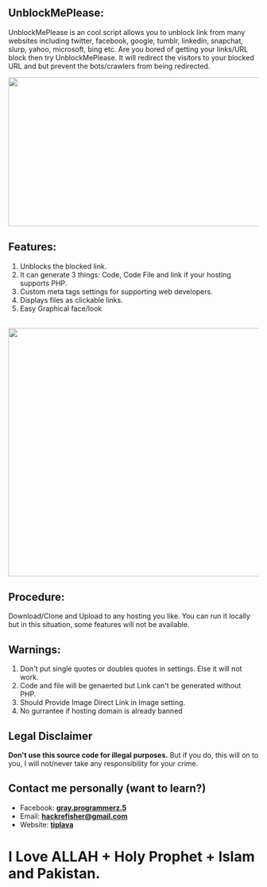 <h2> UnblockMePlease:</h2>
<p>UnblockMePlease is an cool script allows you to unblock link from many websites including twitter, facebook, google, tumblr, linkedin, snapchat, slurp, yahoo, microsoft, bing etc. Are you bored of getting your links/URL block then try UnblockMePlease. It will redirect the visitors to your blocked URL and but prevent the bots/crawlers from being redirected.</p>
<center><img width=800px height=300px src="https://i.ibb.co/jg73k6P/fb-block-remove.png"></center>
<h2> Features:</h2>
<ol><li>Unblocks the blocked link.</li>
<li>It can generate 3 things: Code, Code File and link if your hosting supports PHP.</li>
<li>Custom meta tags settings for supporting web developers.</li>
<li>Displays files as clickable links.</li>
<li>Easy Graphical face/look</li></ol>
<br><img  width=800px height=500px  src="https://i.ibb.co/bj4fjFP/unblockmeplease.png"><br>
<h2> Procedure:</h2>
<p> Download/Clone and Upload to any hosting you like. You can run it locally but in this situation, some features will not be available.</p>
<h2> Warnings:</h2>
<ol><li>Don't put single quotes or doubles quotes in settings. Else it will not work.</li>
<li>Code and file will be genaerted but Link can't be generated without PHP.</li>
<li>Should Provide Image Direct Link in Image setting.</li>
<li>No gurrantee if hosting domain is already banned</li></ol>
<h2> Legal Disclaimer</h2>
<p><b>Don't use this source code for illegal purposes.</b> But if you do, this will on to you, I will not/never take any responsibility for your crime.</p>
<h2> Contact me personally (want to learn?)</h2>
<ul><li>Facebook: <a href="https://fb.com/messages/t/gray.programmerz.5"><b>gray.programmerz.5</b></a></li>
<li>Email: <b><a href="mailto:hackrefisher@gmail.com">hackrefisher@gmail.com</a></b></li>
<li>Website: <a href="https://tiplava.blogspot.com/"><b>tiplava</b></a></li></ul>
<h1>I Love ALLAH + Holy Prophet + Islam and Pakistan.</h1>
